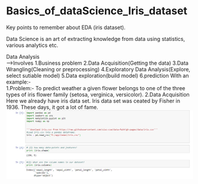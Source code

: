 # Basics_of_dataScience_Iris_dataset
Key points to remember about EDA (iris dataset).

Data Science is an art of extracting knowledge from data using statistics, various analytics etc.

Data Analysis                                                                                                                             
             -->Involves 
               1.Business problem                                                                                                                        2.Data Acquisition(Getting the data)                                                                                                      3.Data Wrangling(Cleaning or preprocessing)                                                                                                4.Exploratory Data Analysis(Explore, select sutiable model)                                                                                5.Data exploration(build model)                                                                                                            6.prediction                                                                                                                With an example:-                                                                                                                         
  1.Problem:- To predict weather a given flower belongs to one of the three types of iris flower family (setosa, verginica, versicolor).                                                                                                                                               2.Data Acquisition                                                                                                                                 Here we already have iris data set.                                                                                                       Iris data set was ceated by Fisher in 1936. These days, it got a lot of fame.                                                              ![](packages.png)       
        

